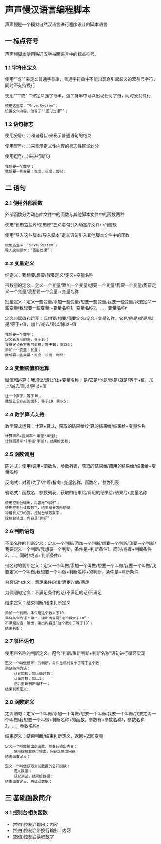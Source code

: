 # 声声慢汉语言编程脚本

声声慢是一个模拟自然汉语言进行程序设计的脚本语言

## 一 标点符号

声声慢脚本使用贴近汉字书面语言中的标点符号。

### 1.1 字符串定义

使用“”或""来定义普通字符串，普通字符串中不能出现会引起歧义的双引号字符，同时不支持换行

使用““””或"''"来定义强字符串，强字符串中可以出现任何字符，同时支持换行

```
使用这些库：“Sevm.System”；
设置文件内容，他等于““图形处理””；
```

### 1.2 语句标志

使用分号(;；)和句号(。)来表示普通语句的结束

使用冒号(:：)来表示定义性内容的标志性区域划分

使用逗号(,，)来进行断句

```
我想要一个数字；
我想要一些变量：宽度，长度，面积；
```

## 二 语句 

### 2.1 使用外部函数

外部函数分为动态库文件中的函数与其他脚本文件中的函数两种

使用“使用这些库/使用库”定义语句引入动态库文件中的函数

使用“导入这些脚本/导入脚本”定义语句引入其他脚本文件中的函数

```
使用这些库：“Sevm.System”；
导入这些脚本：“图形处理”；
```

### 2.2 变量定义

纯定义：我想要/想要/我要定义/定义+变量名称

带数量的定义：定义一个变量/添加一个变量/想要一个变量/我要一个变量/我要定义一个变量/我想要一个变量:+变量名称

批量定义：定义一些变量/添加一些变量/想要一些变量/我要一些变量/我要定义一些变量/我想要一些变量:+变量名称1，变量名称2，...，变量名称n

定义带赋值和运算：我想要/想要/我要定义/定义+变量名称，它是/他是/她是/就是/等于+值，加上/减去/乘以/除以+值

```
我想要一个数字；
定义长方形的宽，等于10；
我要定义长方形的面积，等于10，乘以5；
添加一个变量：长度；
我想要一些变量：宽度，长度，面积；
```

### 2.3 变量赋值和运算

赋值和运算：我想让/想让/让+变量名称，是/它是/他是/她是/就是/等于+值，加上/减去/乘以/除以+值

```
让一个数字，等于10；
我想让长方形的面积，等于10，乘以5；
```

### 2.4 数学算式支持

数学算式运算：计算+算式，获取的结果给/计算的结果给/结果给+变量名称

```
计算面积=圆周率*(半径*半径);
计算圆周率*(半径*半径)，结果给面积;
```

### 2.5 函数调用

陈述式：使用/调用+函数名，参数列表，获取的结果给/调用的结果给/结果给+变量名称

反向式：对着/为了/冲着/指向+变量名称，函数名，参数列表

省略式：函数名，参数列表，获取的结果给/调用的结果给/结果给+变量名称

```
使用控制台输出，内容是“你好”；
使用控制台读取数字，结果给长方形的宽；
冲着长方形的宽，控制台读取数字；
控制台输出，内容是“你好”；
```

### 2.6 判断语句

不带名称的判断定义：定义一个判断/添加一个判断/想要一个判断/我要一个判断/我要定义一个判断/我想要一个判断，条件是+判断条件1，同时/或者+判断条件2，...，同时/或者+判断条件n

带名称的判断定义：定义一个叫做/添加一个叫做/想要一个叫做/我要一个叫做/我要定义一个叫做/我想要一个叫做+判断名称+的判断，条件是+判断条件

为真语句定义：满足条件的话/满足的话/满足

为假语句定义：不满足条件的话/不满足的话/不满足

结束定义：结束判断/结束判断定义

```
添加一个判断，条件是这个数大于10：
满足条件的话：输出，输出内容是“这个数大于10”；
不满足的话：输出，输出内容是“这个数小于等于10”；
结束判断；
```

### 2.7 循环语句

使用带名称的判断定义，配合“判断/重新判断+判断名称”语句进行循环实现

```
定义一个叫做循环一的判断，条件是临时数小于等于这个数：
满足条件的话：
    让累加和，加上临时数；
    让临时数，加上1；
    然后重新判断循环一；
结束判断定义;
```

### 2.8 函数定义

定义语句：定义一个叫做/添加一个叫做/想要一个叫做/我要一个叫做/我要定义一个叫做/我想要一个叫做+判断名称+的函数，参数有+参数名称1，参数名称2，...，参数名称n

结束定义：结束判断/结束判断定义，返回+返回变量

```
定义一个叫做输出的函数，参数有输出内容：
    使用控制台换行输出，内容是输出内容；
结束函数定义；

定义一个叫做获取测试数据的公开函数：
    定义数据；
    获取测试，结果给数据；
结束函数定义，再返回数据；
```

## 三 基础函数简介

### 3.1 控制台相关函数

* (空白)控制台输出：内容
* (空白)控制台带换行输出：内容
* (数值)控制台读取数字